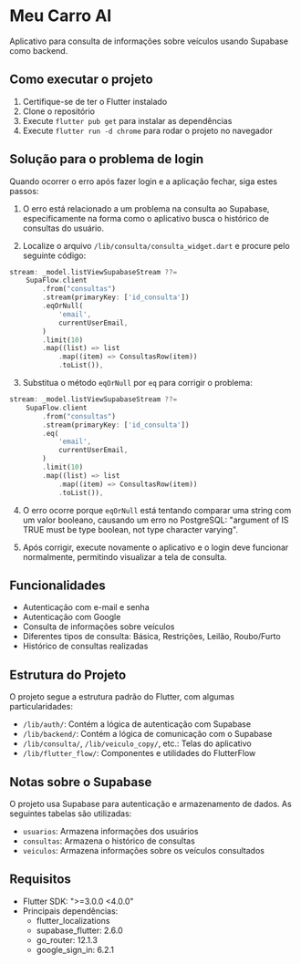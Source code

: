 # Meu Carro AI

Aplicativo para consulta de informações sobre veículos usando Supabase como backend.

## Como executar o projeto

1. Certifique-se de ter o Flutter instalado
2. Clone o repositório
3. Execute `flutter pub get` para instalar as dependências
4. Execute `flutter run -d chrome` para rodar o projeto no navegador

## Solução para o problema de login

Quando ocorrer o erro após fazer login e a aplicação fechar, siga estes passos:

1. O erro está relacionado a um problema na consulta ao Supabase, especificamente na forma como o aplicativo busca o histórico de consultas do usuário.

2. Localize o arquivo `/lib/consulta/consulta_widget.dart` e procure pelo seguinte código:

```dart
stream: _model.listViewSupabaseStream ??=
    SupaFlow.client
        .from("consultas")
        .stream(primaryKey: ['id_consulta'])
        .eqOrNull(
            'email',
            currentUserEmail,
        )
        .limit(10)
        .map((list) => list
            .map((item) => ConsultasRow(item))
            .toList()),
```

3. Substitua o método `eqOrNull` por `eq` para corrigir o problema:

```dart
stream: _model.listViewSupabaseStream ??=
    SupaFlow.client
        .from("consultas")
        .stream(primaryKey: ['id_consulta'])
        .eq(
            'email',
            currentUserEmail,
        )
        .limit(10)
        .map((list) => list
            .map((item) => ConsultasRow(item))
            .toList()),
```

4. O erro ocorre porque `eqOrNull` está tentando comparar uma string com um valor booleano, causando um erro no PostgreSQL: "argument of IS TRUE must be type boolean, not type character varying".

5. Após corrigir, execute novamente o aplicativo e o login deve funcionar normalmente, permitindo visualizar a tela de consulta.

## Funcionalidades

- Autenticação com e-mail e senha
- Autenticação com Google
- Consulta de informações sobre veículos
- Diferentes tipos de consulta: Básica, Restrições, Leilão, Roubo/Furto
- Histórico de consultas realizadas

## Estrutura do Projeto

O projeto segue a estrutura padrão do Flutter, com algumas particularidades:

- `/lib/auth/`: Contém a lógica de autenticação com Supabase
- `/lib/backend/`: Contém a lógica de comunicação com o Supabase
- `/lib/consulta/`, `/lib/veiculo_copy/`, etc.: Telas do aplicativo
- `/lib/flutter_flow/`: Componentes e utilidades do FlutterFlow

## Notas sobre o Supabase

O projeto usa Supabase para autenticação e armazenamento de dados. As seguintes tabelas são utilizadas:

- `usuarios`: Armazena informações dos usuários
- `consultas`: Armazena o histórico de consultas
- `veiculos`: Armazena informações sobre os veículos consultados

## Requisitos

- Flutter SDK: ">=3.0.0 <4.0.0"
- Principais dependências:
  - flutter_localizations
  - supabase_flutter: 2.6.0
  - go_router: 12.1.3
  - google_sign_in: 6.2.1